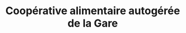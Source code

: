 ---
title: "Coopérative alimentaire autogérée de la Gare"
url: /saint-denis/cooperative-alimentaire-autogeree-de-la-gare/
shop: commodité
---